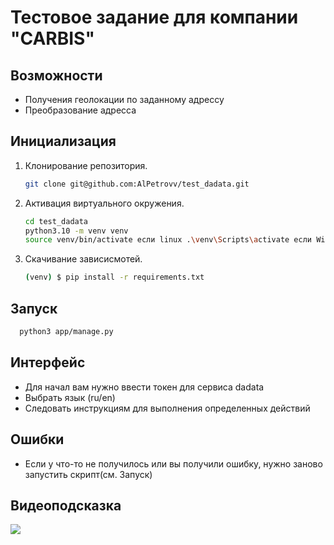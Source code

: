 # Тестовое задание для компании "CARBIS"



## Возможности

* Получения геолокации по заданному адрессу
* Преобразование адресса


## Инициализация
1. Клонирование репозитория.
   ```sh
   git clone git@github.com:AlPetrovv/test_dadata.git
   ```
   
2. Активация виртуального окружения.
   ```sh
   cd test_dadata
   python3.10 -m venv venv
   source venv/bin/activate если linux .\venv\Scripts\activate если Windows
    ```
    
3. Скачивание зависисмотей.
    ```sh
   (venv) $ pip install -r requirements.txt
   ```
   
## Запуск
 ```sh
   python3 app/manage.py
  ```
## Интерфейс

* Для начал вам нужно ввести токен для сервиса dadata
* Выбрать язык (ru/en)
* Следовать инструкциям для выполнения определенных действий 

## Ошибки

* Если у что-то не получилось или вы получили ошибку, нужно заново запустить скрипт(см. Запуск)

## Видеоподсказка
  
<a href="https://asciinema.org/a/568193" target="_blank"><img src="https://asciinema.org/a/568193.svg" /></a>

